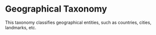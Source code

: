 # Geographical Taxonomy

This taxonomy classifies geographical entities, such as countries, cities, landmarks, etc.